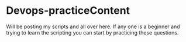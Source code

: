 # Devops-practiceContent
Will be posting my scripts and all over here. If any one is a beginner and trying to learn the scripting you can start by practicing these questions.
